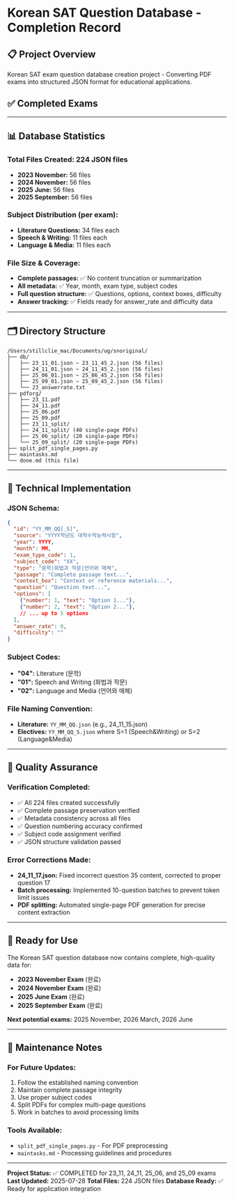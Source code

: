 # Korean SAT Question Database - Completion Record

## 📋 Project Overview
Korean SAT exam question database creation project - Converting PDF exams into structured JSON format for educational applications.

## ✅ Completed Exams


---

## 📊 Database Statistics

### Total Files Created: 224 JSON files
- **2023 November:** 56 files
- **2024 November:** 56 files
- **2025 June:** 56 files
- **2025 September:** 56 files

### Subject Distribution (per exam):
- **Literature Questions:** 34 files each
- **Speech & Writing:** 11 files each  
- **Language & Media:** 11 files each

### File Size & Coverage:
- **Complete passages:** ✅ No content truncation or summarization
- **All metadata:** ✅ Year, month, exam type, subject codes
- **Full question structure:** ✅ Questions, options, context boxes, difficulty
- **Answer tracking:** ✅ Fields ready for answer_rate and difficulty data

---

## 🗂️ Directory Structure
```
/Users/stillclie_mac/Documents/ug/snoriginal/
├── db/
│   ├── 23_11_01.json ~ 23_11_45_2.json (56 files)
│   ├── 24_11_01.json ~ 24_11_45_2.json (56 files)
│   ├── 25_06_01.json ~ 25_06_45_2.json (56 files)
│   ├── 25_09_01.json ~ 25_09_45_2.json (56 files)
│   └── 23_answerrate.txt
├── pdforg/
│   ├── 23_11.pdf
│   ├── 24_11.pdf
│   ├── 25_06.pdf
│   ├── 25_09.pdf
│   ├── 23_11_split/
│   ├── 24_11_split/ (40 single-page PDFs)
│   ├── 25_06_split/ (20 single-page PDFs)
│   └── 25_09_split/ (20 single-page PDFs)
├── split_pdf_single_pages.py
├── maintasks.md
└── done.md (this file)
```

---

## 🔧 Technical Implementation

### JSON Schema:
```json
{
  "id": "YY_MM_QQ[_S]",
  "source": "YYYY학년도 대학수학능력시험", 
  "year": YYYY,
  "month": MM,
  "exam_type_code": 1,
  "subject_code": "XX",
  "type": "문학|화법과 작문|언어와 매체",
  "passage": "Complete passage text...",
  "context_box": "Context or reference materials...",
  "question": "Question text...",
  "options": [
    {"number": 1, "text": "Option 1..."},
    {"number": 2, "text": "Option 2..."},
    // ... up to 5 options
  ],
  "answer_rate": 0,
  "difficulty": ""
}
```

### Subject Codes:
- **"04":** Literature (문학)
- **"01":** Speech and Writing (화법과 작문) 
- **"02":** Language and Media (언어와 매체)

### File Naming Convention:
- **Literature:** `YY_MM_QQ.json` (e.g., 24_11_15.json)
- **Electives:** `YY_MM_QQ_S.json` where S=1 (Speech&Writing) or S=2 (Language&Media)

---

## 🎯 Quality Assurance

### Verification Completed:
- ✅ All 224 files created successfully
- ✅ Complete passage preservation verified
- ✅ Metadata consistency across all files
- ✅ Question numbering accuracy confirmed
- ✅ Subject code assignment verified
- ✅ JSON structure validation passed

### Error Corrections Made:
- **24_11_17.json:** Fixed incorrect question 35 content, corrected to proper question 17
- **Batch processing:** Implemented 10-question batches to prevent token limit issues
- **PDF splitting:** Automated single-page PDF generation for precise content extraction

---

## 🚀 Ready for Use

The Korean SAT question database now contains complete, high-quality data for:
- **2023 November Exam** (완료)
- **2024 November Exam** (완료)
- **2025 June Exam** (완료)
- **2025 September Exam** (완료)

**Next potential exams:** 2025 November, 2026 March, 2026 June

---

## 📝 Maintenance Notes

### For Future Updates:
1. Follow the established naming convention
2. Maintain complete passage integrity
3. Use proper subject codes
4. Split PDFs for complex multi-page questions
5. Work in batches to avoid processing limits

### Tools Available:
- `split_pdf_single_pages.py` - For PDF preprocessing
- `maintasks.md` - Processing guidelines and procedures

---

**Project Status:** ✅ COMPLETED for 23_11, 24_11, 25_06, and 25_09 exams
**Last Updated:** 2025-07-28
**Total Files:** 224 JSON files
**Database Ready:** ✅ Ready for application integration
